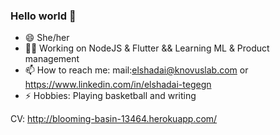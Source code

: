 ### Hello world 👋

<!--
**ElshadaiK/elshadaiK** is a ✨ _special_ ✨ repository because its `README.md` (this file) appears on your GitHub profile.

Here are some ideas to get you started:


-->

- 😄 She/her
- 👩‍💻 Working on NodeJS & Flutter && Learning ML & Product management
- 📫 How to reach me: mail:elshadai@knovuslab.com or https://www.linkedin.com/in/elshadai-tegegn
- ⚡ Hobbies: Playing basketball and writing


CV: http://blooming-basin-13464.herokuapp.com/

